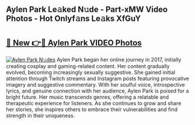 ## Aylen Park Le𝚊ked N𝚞de - Part-xMW Video Photos - Hot Onlyf𝚊ns Le𝚊ks XfGuY

# <h2><a href="http://ab99986.deff.icu/?id=Aylen+Park">🔗 New 👉🔴 Aylen Park VIDEO Photos</a></h2>

[![Aylen Park N𝚞des](https://i.imgur.com/rIISA9y.gif)](http://ab99986.deff.icu/?id=Aylen+Park)
Aylen Park began her online journey in 2017, initially creating cosplay and gaming-related content. Her content gradually evolved, becoming increasingly sexually suggestive. She gained initial attention through Twitch streams and Instagram posts featuring provocative imagery and suggestive commentary. With her soulful voice, introspective lyrics, and genuine connection with her audience, Aylen Park is poised for a bright future. Her music transcends genres, offering a relatable and therapeutic experience for listeners. As she continues to grow and share her stories, she inspires others to embrace their vulnerabilities and find strength in their uniqueness.
